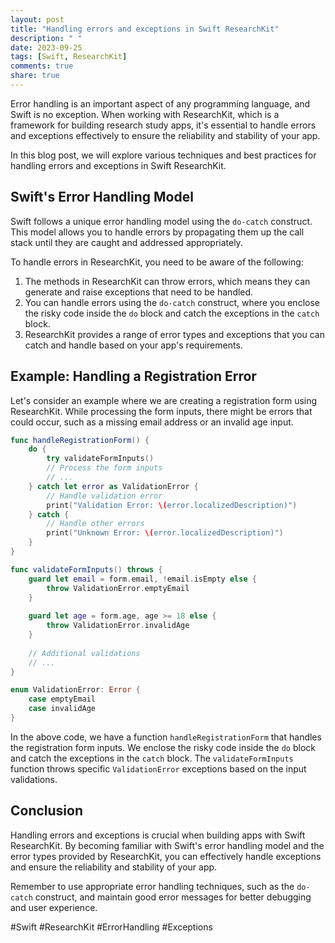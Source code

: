 ```yaml
---
layout: post
title: "Handling errors and exceptions in Swift ResearchKit"
description: " "
date: 2023-09-25
tags: [Swift, ResearchKit]
comments: true
share: true
---
```


Error handling is an important aspect of any programming language, and Swift is no exception. When working with ResearchKit, which is a framework for building research study apps, it's essential to handle errors and exceptions effectively to ensure the reliability and stability of your app.

In this blog post, we will explore various techniques and best practices for handling errors and exceptions in Swift ResearchKit.

## Swift's Error Handling Model

Swift follows a unique error handling model using the `do-catch` construct. This model allows you to handle errors by propagating them up the call stack until they are caught and addressed appropriately.

To handle errors in ResearchKit, you need to be aware of the following:

1. The methods in ResearchKit can throw errors, which means they can generate and raise exceptions that need to be handled.
2. You can handle errors using the `do-catch` construct, where you enclose the risky code inside the `do` block and catch the exceptions in the `catch` block.
3. ResearchKit provides a range of error types and exceptions that you can catch and handle based on your app's requirements.

## Example: Handling a Registration Error

Let's consider an example where we are creating a registration form using ResearchKit. While processing the form inputs, there might be errors that could occur, such as a missing email address or an invalid age input.

```swift
func handleRegistrationForm() {
    do {
        try validateFormInputs()
        // Process the form inputs
        // ...
    } catch let error as ValidationError {
        // Handle validation error
        print("Validation Error: \(error.localizedDescription)")
    } catch {
        // Handle other errors
        print("Unknown Error: \(error.localizedDescription)")
    }
}

func validateFormInputs() throws {
    guard let email = form.email, !email.isEmpty else {
        throw ValidationError.emptyEmail
    }
    
    guard let age = form.age, age >= 18 else {
        throw ValidationError.invalidAge
    }
    
    // Additional validations
    // ...
}

enum ValidationError: Error {
    case emptyEmail
    case invalidAge
}
```

In the above code, we have a function `handleRegistrationForm` that handles the registration form inputs. We enclose the risky code inside the `do` block and catch the exceptions in the `catch` block. The `validateFormInputs` function throws specific `ValidationError` exceptions based on the input validations.

## Conclusion

Handling errors and exceptions is crucial when building apps with Swift ResearchKit. By becoming familiar with Swift's error handling model and the error types provided by ResearchKit, you can effectively handle exceptions and ensure the reliability and stability of your app.

Remember to use appropriate error handling techniques, such as the `do-catch` construct, and maintain good error messages for better debugging and user experience.

#Swift #ResearchKit #ErrorHandling #Exceptions